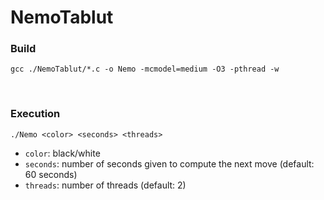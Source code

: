 # NemoTablut

### Build
`gcc ./NemoTablut/*.c -o Nemo -mcmodel=medium -O3 -pthread -w`

<br/>

### Execution
`./Nemo <color> <seconds> <threads>`

  - `color`: black/white
  - `seconds`: number of seconds given to compute the next move (default: 60 seconds)
  - `threads`: number of threads (default: 2)
